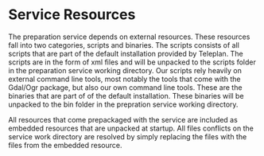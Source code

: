 # Service Resources

The preparation service depends on external resources. These resources fall into two categories, scripts and binaries. The scripts consists of all scripts that are part of the default installation provided by Teleplan. The scripts are in the form of xml files and will be unpacked to the scripts folder in the preparation service working directory. 
Our scripts rely heavily on external command line tools, most notably the tools that come with the Gdal/Ogr package, but also our own command line tools. These are the binaries that are part of of the default installation. These binaries will be unpacked to the bin folder in the prepration service working directory.

All resources that come prepackaged with the service are included as embedded resources that are unpacked at startup. All files conflicts on the service work directory are resolved by simply replacing the files with the files from the embedded resource.
